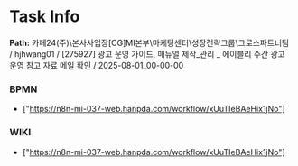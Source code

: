 # Task Info

**Path:** 카페24(주)\본사사업장\[CG]MI본부\마케팅센터\성장전략그룹\그로스파트너팀 / hjhwang01 / [275927] 광고 운영 가이드, 매뉴얼 제작_관리 _ 에이블리 주간 광고 운영 참고 자료 메일 확인 / 2025-08-01_00-00-00

### BPMN
- ["https://n8n-mi-037-web.hanpda.com/workflow/xUuTIeBAeHix1jNo"]

### WIKI
- ["https://n8n-mi-037-web.hanpda.com/workflow/xUuTIeBAeHix1jNo"]

